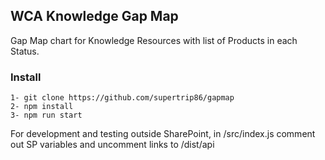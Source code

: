## WCA Knowledge Gap Map

Gap Map chart for Knowledge Resources with list of Products in each Status.

### Install
```
1- git clone https://github.com/supertrip86/gapmap
2- npm install
3- npm run start
```
For development and testing outside SharePoint, in /src/index.js comment out SP variables and uncomment links to /dist/api
